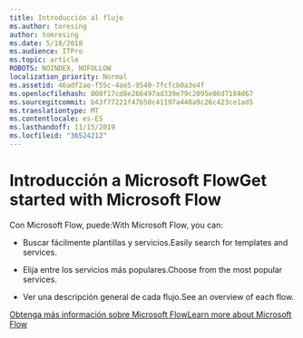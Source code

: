 ```yaml
---
title: Introducción al flujo
ms.author: toresing
author: tomresing
ms.date: 5/18/2018
ms.audience: ITPro
ms.topic: article
ROBOTS: NOINDEX, NOFOLLOW
localization_priority: Normal
ms.assetid: 46adf2ae-f55c-4ae5-9540-7fcfcb0a3e4f
ms.openlocfilehash: 008f17cd8e266497ad339e79c2095e06d7184d67
ms.sourcegitcommit: b43f77221f47b50c41197a448a9c26c423ce1ad5
ms.translationtype: MT
ms.contentlocale: es-ES
ms.lasthandoff: 11/15/2019
ms.locfileid: "36524212"
---
```

# <a name="get-started-with-microsoft-flow"></a><span data-ttu-id="bde7a-102">Introducción a Microsoft Flow</span><span class="sxs-lookup"><span data-stu-id="bde7a-102">Get started with Microsoft Flow</span></span>

<span data-ttu-id="bde7a-103">Con Microsoft Flow, puede:</span><span class="sxs-lookup"><span data-stu-id="bde7a-103">With Microsoft Flow, you can:</span></span>
  
- <span data-ttu-id="bde7a-104">Buscar fácilmente plantillas y servicios.</span><span class="sxs-lookup"><span data-stu-id="bde7a-104">Easily search for templates and services.</span></span>
    
- <span data-ttu-id="bde7a-105">Elija entre los servicios más populares.</span><span class="sxs-lookup"><span data-stu-id="bde7a-105">Choose from the most popular services.</span></span>
    
- <span data-ttu-id="bde7a-106">Ver una descripción general de cada flujo.</span><span class="sxs-lookup"><span data-stu-id="bde7a-106">See an overview of each flow.</span></span>
    
[<span data-ttu-id="bde7a-107">Obtenga más información sobre Microsoft Flow</span><span class="sxs-lookup"><span data-stu-id="bde7a-107">Learn more about Microsoft Flow</span></span>](https://go.microsoft.com/fwlink/?linkid=874446)
  

